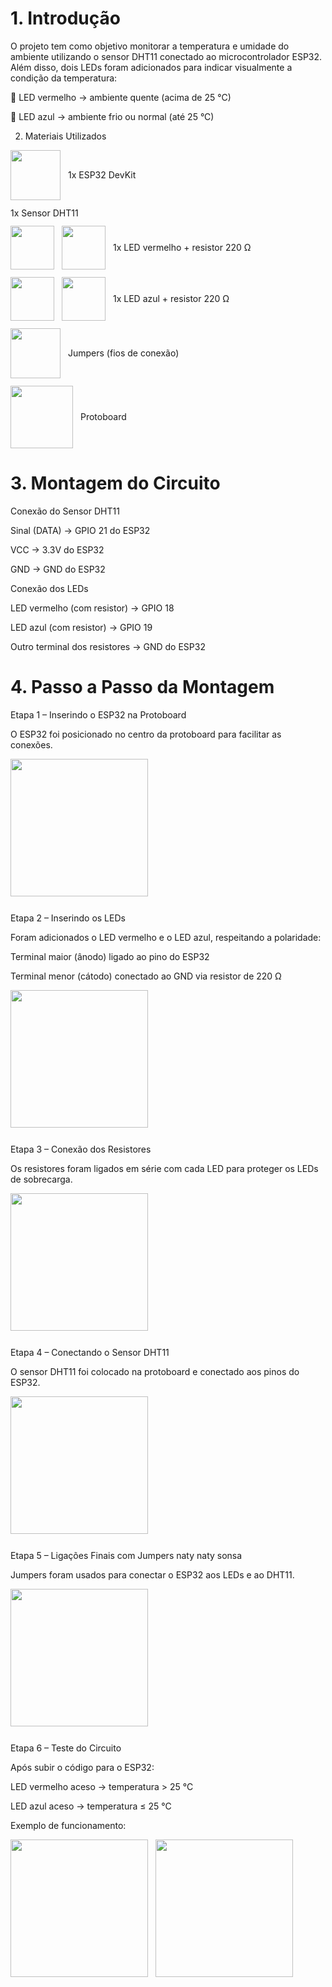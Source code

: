 # 1. Introdução

O projeto tem como objetivo monitorar a temperatura e umidade do ambiente utilizando o sensor DHT11 conectado ao microcontrolador ESP32.
Além disso, dois LEDs foram adicionados para indicar visualmente a condição da temperatura:

🔴 LED vermelho → ambiente quente (acima de 25 °C)

🔵 LED azul → ambiente frio ou normal (até 25 °C)

2. Materiais Utilizados
<div style="display:flex; align-items:center; gap:12px; margin-bottom:12px;"> <img src="https://github.com/user-attachments/assets/dbb5adae-6f1e-4d86-93a2-04bc007998db" style="width:80px; height:auto;" /> <span>1x ESP32 DevKit</span> </div> <div style="display:flex; align-items:center; gap:12px; margin-bottom:12px;"> <span>1x Sensor DHT11</span> </div> <div style="display:flex; align-items:center; gap:12px; margin-bottom:12px;"> <img src="https://github.com/user-attachments/assets/ed78b9e0-6ba4-4abc-8431-8ec26bd54b72" style="width:70px; height:auto;" /> <img src="https://github.com/user-attachments/assets/0d623fb3-924b-4d26-87cc-8b7f36f56e56" style="width:70px; height:auto;" /> <span>1x LED vermelho + resistor 220 Ω</span> </div> <div style="display:flex; align-items:center; gap:12px; margin-bottom:12px;"> <img src="https://github.com/user-attachments/assets/6225fe3d-b99f-4420-bfd9-1dca9182048b" style="width:70px; height:auto;" /> <img src="https://github.com/user-attachments/assets/0d623fb3-924b-4d26-87cc-8b7f36f56e56" style="width:70px; height:auto;" /> <span>1x LED azul + resistor 220 Ω</span> </div> <div style="display:flex; align-items:center; gap:12px; margin-bottom:12px;"> <img src="https://github.com/user-attachments/assets/d156e551-28df-4287-97f1-e562f089a54b" style="width:80px; height:auto;" /> <span>Jumpers (fios de conexão)</span> </div> <div style="display:flex; align-items:center; gap:12px; margin-bottom:12px;"> <img src="https://github.com/user-attachments/assets/2f37cbf6-e85e-4b8f-aee8-b299d4615fa0" style="width:100px; height:auto;" /> <span>Protoboard</span> </div>



# 3. Montagem do Circuito
Conexão do Sensor DHT11

Sinal (DATA) → GPIO 21 do ESP32

VCC → 3.3V do ESP32

GND → GND do ESP32

Conexão dos LEDs

LED vermelho (com resistor) → GPIO 18

LED azul (com resistor) → GPIO 19

Outro terminal dos resistores → GND do ESP32

# 4. Passo a Passo da Montagem

Etapa 1 – Inserindo o ESP32 na Protoboard

O ESP32 foi posicionado no centro da protoboard para facilitar as conexões.

<img src="https://github.com/user-attachments/assets/42942e24-8371-4f97-93e4-b2758e76d679" style="width:220px; height:auto; margin-bottom:12px;" />

Etapa 2 – Inserindo os LEDs

Foram adicionados o LED vermelho e o LED azul, respeitando a polaridade:

Terminal maior (ânodo) ligado ao pino do ESP32

Terminal menor (cátodo) conectado ao GND via resistor de 220 Ω

<img src="https://github.com/user-attachments/assets/d3c5de8a-9188-479c-a1d9-8d3b72edae8c" style="width:220px; height:auto; margin-bottom:12px;" />

Etapa 3 – Conexão dos Resistores

Os resistores foram ligados em série com cada LED para proteger os LEDs de sobrecarga.

<img src="https://github.com/user-attachments/assets/812b5c2a-a1ae-44ca-9c16-6e790405e971" style="width:220px; height:auto; margin-bottom:12px;" />

Etapa 4 – Conectando o Sensor DHT11

O sensor DHT11 foi colocado na protoboard e conectado aos pinos do ESP32.

<img src="https://github.com/user-attachments/assets/2996b890-ff86-427d-a01a-4c141b97a2c5" style="width:220px; height:auto; margin-bottom:12px;" />

Etapa 5 – Ligações Finais com Jumpers naty naty sonsa

Jumpers foram usados para conectar o ESP32 aos LEDs e ao DHT11.

<img src="https://github.com/user-attachments/assets/ae7f4973-40ee-4a2f-aa8e-0a61e2ee44ef" style="width:220px; height:auto; margin-bottom:12px;" />

Etapa 6 – Teste do Circuito

Após subir o código para o ESP32:

LED vermelho aceso → temperatura > 25 °C

LED azul aceso → temperatura ≤ 25 °C

Exemplo de funcionamento:

<div style="display:flex; gap:12px;"> <img src="https://github.com/user-attachments/assets/6d0fa6fc-d808-4e0f-99d7-537ccde41cde" style="width:220px; height:auto;" /> <img src="https://github.com/user-attachments/assets/fc2f91cd-ef5b-412e-8ba5-8f4207f8a5b0" style="width:220px; height:auto;" /> </div>
